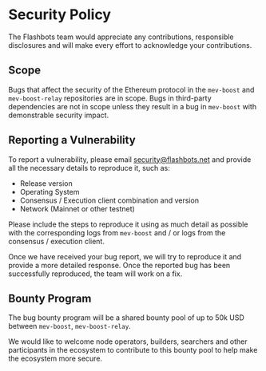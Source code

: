 # Security Policy

The Flashbots team would appreciate any contributions, responsible disclosures and will make every effort to acknowledge your contributions.

## Scope

Bugs that affect the security of the Ethereum protocol in the `mev-boost` and `mev-boost-relay` repositories are in scope. Bugs in third-party dependencies are not in scope unless they result in a bug in `mev-boost` with demonstrable security impact.

## Reporting a Vulnerability

To report a vulnerability, please email security@flashbots.net and provide all the necessary details to reproduce it, such as:

- Release version
- Operating System
- Consensus / Execution client combination and version
- Network (Mainnet or other testnet)

Please include the steps to reproduce it using as much detail as possible with the corresponding logs from `mev-boost` and / or logs from the consensus / execution client.

Once we have received your bug report, we will try to reproduce it and provide a more detailed response.
Once the reported bug has been successfully reproduced, the team will work on a fix.

## Bounty Program

The bug bounty program will be a shared bounty pool of up to 50k USD between `mev-boost`, `mev-boost-relay`.

We would like to welcome node operators, builders, searchers and other participants in the ecosystem to contribute to this bounty pool to help make the ecosystem more secure.